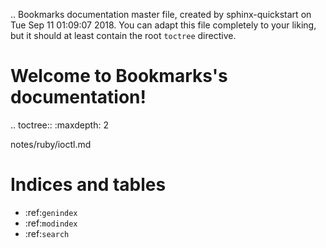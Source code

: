 .. Bookmarks documentation master file, created by
   sphinx-quickstart on Tue Sep 11 01:09:07 2018.
   You can adapt this file completely to your liking, but it should at least
   contain the root `toctree` directive.

Welcome to Bookmarks's documentation!
=====================================

.. toctree::
   :maxdepth: 2

   notes/ruby/ioctl.md



Indices and tables
==================

* :ref:`genindex`
* :ref:`modindex`
* :ref:`search`
